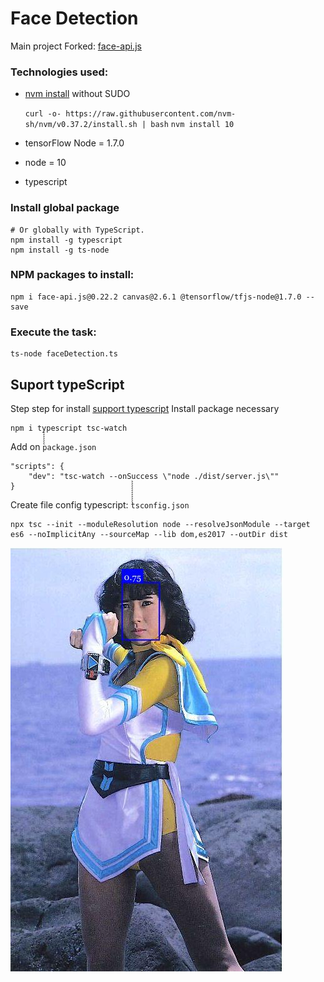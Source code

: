 # Face Detection

Main project Forked: [face-api.js](https://github.com/justadudewhohacks/face-api.js)

### Technologies used:
 
 * [nvm install](https://github.com/nvm-sh/nvm)   without SUDO

 	`curl -o- https://raw.githubusercontent.com/nvm-sh/nvm/v0.37.2/install.sh | bash`
 	`nvm install 10`
 
 * tensorFlow Node = 1.7.0
 * node = 10
 * typescript

### Install global package 

	# Or globally with TypeScript.
	npm install -g typescript
	npm install -g ts-node

### NPM packages to install:
	
	npm i face-api.js@0.22.2 canvas@2.6.1 @tensorflow/tfjs-node@1.7.0 --save

### Execute the task:

	ts-node faceDetection.ts



## Suport typeScript

Step step for install [support typescript](https://itnext.io/production-ready-node-js-rest-apis-setup-using-typescript-postgresql-and-redis-a9525871407)
Install package necessary

	npm i typescript tsc-watch

Add on ̀̀̀̀̀̀̀`package.json`

	"scripts": {
		"dev": "tsc-watch --onSuccess \"node ./dist/server.js\""
	}

Create file config typescript: ̀̀̀̀̀̀̀̀̀̀̀̀`tsconfig.json`

	npx tsc --init --moduleResolution node --resolveJsonModule --target es6 --noImplicitAny --sourceMap --lib dom,es2017 --outDir dist



![face detection flashman yellow](./README/faceDetection.jpg)